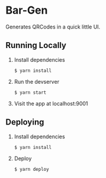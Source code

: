 # Bar-Gen

Generates QRCodes in a quick little UI.

## Running Locally

1. Install dependencies

       $ yarn install
2. Run the devserver

       $ yarn start
3. Visit the app at localhost:9001

## Deploying

1. Install dependencies

       $ yarn install
2. Deploy

       $ yarn deploy
